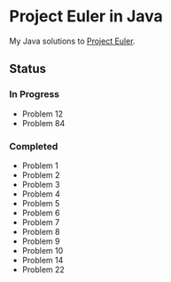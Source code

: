 # Project Euler in Java

My Java solutions to [Project Euler](https://projecteuler.net).

## Status

### In Progress
* Problem 12
* Problem 84

### Completed
* Problem 1
* Problem 2
* Problem 3
* Problem 4
* Problem 5
* Problem 6
* Problem 7
* Problem 8
* Problem 9
* Problem 10
* Problem 14
* Problem 22
